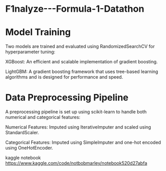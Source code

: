 # F1nalyze---Formula-1-Datathon
# Model Training
Two models are trained and evaluated using RandomizedSearchCV for hyperparameter tuning:

XGBoost: An efficient and scalable implementation of gradient boosting.

LightGBM: A gradient boosting framework that uses tree-based learning algorithms and is designed for performance and speed.

# Data Preprocessing Pipeline
A preprocessing pipeline is set up using scikit-learn to handle both numerical and categorical features:

Numerical Features: Imputed using IterativeImputer and scaled using StandardScaler.

Categorical Features: Imputed using SimpleImputer and one-hot encoded using OneHotEncoder.


kaggle notebook
https://www.kaggle.com/code/notbobmarley/notebook520d27abfa

